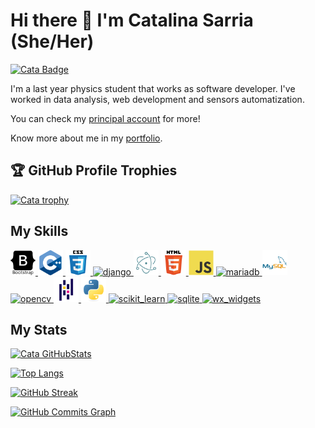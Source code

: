# Hi there 👋 I'm Catalina Sarria (She/Her)

[![Cata Badge](https://komarev.com/ghpvc/?username=ccmorenos&label=Profile%20views&color=0e75b6&style=flat)](https://github.com/ccmorenos)

I'm a last year physics student that works as software developer. I've worked
in data analysis, web development and sensors automatization.

You can check my [principal account](https://github.com/ccmorenosa) for more!

Know more about me in my [portfolio](https://ccmorenos.github.io/ccmorenos/).

## :trophy: GitHub Profile Trophies

[![Cata trophy](https://github-profile-trophy.vercel.app/?username=ccmorenos&theme=radical&no-frame=true)](https://github.com/ccmorenos)

## My Skills

<a href="https://getbootstrap.com">
    <img src="https://raw.githubusercontent.com/devicons/devicon/master/icons/bootstrap/bootstrap-plain-wordmark.svg" alt="bootstrap" width="40" height="40"/>
</a>
<a href="https://www.w3schools.com/cpp/">
    <img src="https://raw.githubusercontent.com/devicons/devicon/master/icons/cplusplus/cplusplus-original.svg" alt="cplusplus" width="40" height="40"/>
</a>
<a href="https://www.w3schools.com/css/">
    <img src="https://raw.githubusercontent.com/devicons/devicon/master/icons/css3/css3-original-wordmark.svg" alt="css3" width="40" height="40"/>
</a>
<a href="https://www.djangoproject.com/">
    <img src="https://cdn.worldvectorlogo.com/logos/django.svg" alt="django" width="40" height="40"/>
</a>
<a href="https://www.electronjs.org">
    <img src="https://raw.githubusercontent.com/devicons/devicon/master/icons/electron/electron-original.svg" alt="electron" width="40" height="40"/>
</a>
<a href="https://www.w3.org/html/">
    <img src="https://raw.githubusercontent.com/devicons/devicon/master/icons/html5/html5-original-wordmark.svg" alt="html5" width="40" height="40"/>
</a>
<a href="https://developer.mozilla.org/en-US/docs/Web/JavaScript">
    <img src="https://raw.githubusercontent.com/devicons/devicon/master/icons/javascript/javascript-original.svg" alt="javascript" width="40" height="40"/>
</a>
<a href="https://mariadb.org/">
    <img src="https://www.vectorlogo.zone/logos/mariadb/mariadb-icon.svg" alt="mariadb" width="40" height="40"/>
</a>
<a href="https://www.mysql.com/">
    <img src="https://raw.githubusercontent.com/devicons/devicon/master/icons/mysql/mysql-original-wordmark.svg" alt="mysql" width="40" height="40"/>
</a>
<a href="https://opencv.org/">
    <img src="https://www.vectorlogo.zone/logos/opencv/opencv-icon.svg" alt="opencv" width="40" height="40"/>
</a>
<a href="https://pandas.pydata.org/">
    <img src="https://raw.githubusercontent.com/devicons/devicon/2ae2a900d2f041da66e950e4d48052658d850630/icons/pandas/pandas-original.svg" alt="pandas" width="40" height="40"/>
</a>
<a href="https://www.python.org">
    <img src="https://raw.githubusercontent.com/devicons/devicon/master/icons/python/python-original.svg" alt="python" width="40" height="40"/>
</a>
<a href="https://scikit-learn.org/">
    <img src="https://upload.wikimedia.org/wikipedia/commons/0/05/Scikit_learn_logo_small.svg" alt="scikit_learn" width="40" height="40"/>
</a>
<a href="https://www.sqlite.org/">
    <img src="https://www.vectorlogo.zone/logos/sqlite/sqlite-icon.svg" alt="sqlite" width="40" height="40"/>
</a>
<a href="https://www.wxwidgets.org/">
    <img src="https://upload.wikimedia.org/wikipedia/commons/b/bb/WxWidgets.svg" alt="wx_widgets" width="40" height="40"/>
</a>

## My Stats

[![Cata
GitHubStats](https://github-readme-stats.vercel.app/api?username=ccmorenos&show_icons=true&count_private=true&title_color=5BCEFA&text_color=ffffff&icon_color=F5A9B8&bg_color=1c1917)](https://github.com/ccmorenos)

[![Top Langs](https://github-readme-stats.vercel.app/api/top-langs/?username=ccmorenos&layout=compact&bg_color=1c1917&title_color=5BCEFA&text_color=ffffff)](https://github.com/ccmorenos)

[![GitHub
Streak](https://github-readme-streak-stats.herokuapp.com?user=ccmorenos&&stroke=F5A9B8&background=1c1917&ring=5BCEFA&fire=F5A9B8&currStreakNum=ffffff&currStreakLabel=5BCEFA&sideNums=ffffff&sideLabels=5BCEFA&dates=F5A9B8&)](https://github.com/ccmorenos)

[![GitHub Commits
Graph](https://github-readme-activity-graph.vercel.app/graph?username=ccmorenos&bg_color=1c1917&color=ffffff&line=F5A9B8&point=5BCEFA&area_color=F5A9B8&area=true&custom_title=GitHub%20Commits%20Graph)](https://github.com/ccmorenos)
